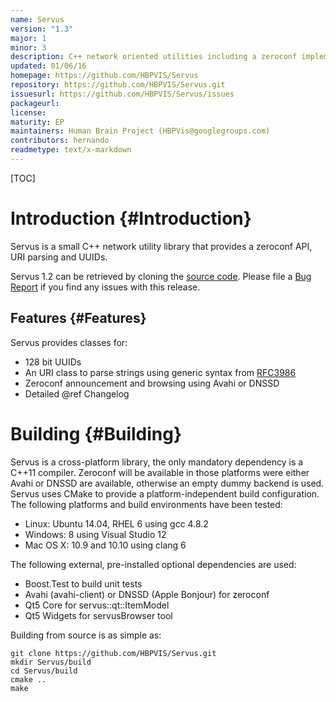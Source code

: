 ```yaml
---
name: Servus
version: "1.3"
major: 1
minor: 3
description: C++ network oriented utilities including a zeroconf implementation
updated: 01/06/16
homepage: https://github.com/HBPVIS/Servus
repository: https://github.com/HBPVIS/Servus.git
issuesurl: https://github.com/HBPVIS/Servus/issues
packageurl: 
license: 
maturity: EP
maintainers: Human Brain Project (HBPVis@googlegroups.com)
contributors: hernando
readmetype: text/x-markdown
---
```

[TOC]

# Introduction {#Introduction}

Servus is a small C++ network utility library that provides a zeroconf
API, URI parsing and UUIDs.

Servus 1.2 can be retrieved by cloning the
[source code](https://github.com/HBPVIS/servus). Please file a
[Bug Report](https://github.com/HBPVis/servus/issues) if you find any issues
with this release.

## Features {#Features}

Servus provides classes for:

* 128 bit UUIDs
* An URI class to parse strings using generic syntax from
  [RFC3986](https://www.ietf.org/rfc/rfc3986.txt)
* Zeroconf announcement and browsing using Avahi or DNSSD
* Detailed @ref Changelog

# Building {#Building}

Servus is a cross-platform library, the only mandatory dependency is a
C++11 compiler. Zeroconf will be available in those platforms were
either Avahi or DNSSD are available, otherwise an empty dummy backend is
used. Servus uses CMake to provide a platform-independent build
configuration. The following platforms and build environments have been
tested:

* Linux: Ubuntu 14.04, RHEL 6 using gcc 4.8.2
* Windows: 8 using Visual Studio 12
* Mac OS X: 10.9 and 10.10 using clang 6

The following external, pre-installed optional dependencies are used:

* Boost.Test to build unit tests
* Avahi (avahi-client) or DNSSD (Apple Bonjour) for zeroconf
* Qt5 Core for servus::qt::ItemModel
* Qt5 Widgets for servusBrowser tool

Building from source is as simple as:

    git clone https://github.com/HBPVIS/Servus.git
    mkdir Servus/build
    cd Servus/build
    cmake ..
    make

